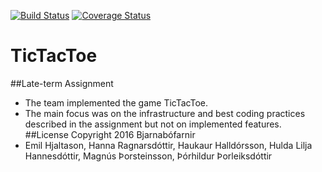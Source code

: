 [![Build Status](https://travis-ci.org/Bjarnabofar/tictactoe.png)](https://travis-ci.org/Bjarnabofar/tictactoe)
[![Coverage Status](https://coveralls.io/repos/github/Bjarnabofar/tictactoe/badge.svg)](https://coveralls.io/github/Bjarnabofar/tictactoe)
# TicTacToe 
##Late-term Assignment
- The team implemented the game TicTacToe. 
- The main focus was on the infrastructure and best coding practices described in the assignment but not on implemented features.
##License
Copyright 2016 Bjarnabófarnir 
- Emil Hjaltason, Hanna Ragnarsdóttir, Haukaur Halldórsson, Hulda Lilja Hannesdóttir, Magnús Þorsteinsson, Þórhildur Þorleiksdóttir
